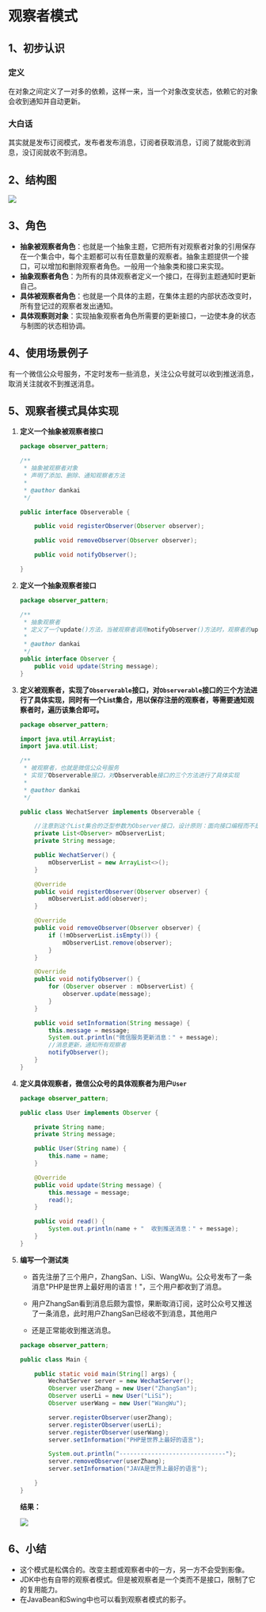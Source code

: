 # 观察者模式

## 1、初步认识

### 定义

​	在对象之间定义了一对多的依赖，这样一来，当一个对象改变状态，依赖它的对象会收到通知并自动更新。

### 大白话

​	其实就是发布订阅模式，发布者发布消息，订阅者获取消息，订阅了就能收到消息，没订阅就收不到消息。

## 2、结构图

![](http://blog.img.wangdankai.cn/观察者结构图.png)

## 3、角色

- **抽象被观察者角色**：也就是一个抽象主题，它把所有对观察者对象的引用保存在一个集合中，每个主题都可以有任意数量的观察者。抽象主题提供一个接口，可以增加和删除观察者角色。一般用一个抽象类和接口来实现。
- **抽象观察者角色**：为所有的具体观察者定义一个接口，在得到主题通知时更新自己。
- **具体被观察者角色**：也就是一个具体的主题，在集体主题的内部状态改变时，所有登记过的观察者发出通知。
- **具体观察则对象**：实现抽象观察者角色所需要的更新接口，一边使本身的状态与制图的状态相协调。

## 4、使用场景例子

有一个微信公众号服务，不定时发布一些消息，关注公众号就可以收到推送消息，取消关注就收不到推送消息。

## 5、观察者模式具体实现

1. **定义一个抽象被观察者接口**

   ```java
   package observer_pattern;
   
   /**
    * 抽象被观察者对象
    * 声明了添加、删除、通知观察者方法
    *
    * @author dankai
    */
   
   public interface Observerable {
   
       public void registerObserver(Observer observer);
   
       public void removeObserver(Observer observer);
   
       public void notifyObserver();
   
   }
   ```

   

2. **定义一个抽象观察者接口**

   ```java
   package observer_pattern;
   
   /**
    * 抽象观察者
    * 定义了一个update()方法，当被观察者调用notifyObserver()方法时，观察者的update()方法会被回调
    *
    * @author dankai
    */
   public interface Observer {
       public void update(String message);
   }
   ```

3. **定义被观察者，实现了`Observerable`接口，对`Observerable`接口的三个方法进行了具体实现，同时有一个List集合，用以保存注册的观察者，等需要通知观察者时，遍历该集合即可。**

   ```java
   package observer_pattern;
   
   import java.util.ArrayList;
   import java.util.List;
   
   /**
    * 被观察者，也就是微信公众号服务
    * 实现了Observerable接口，对Observerable接口的三个方法进行了具体实现
    *
    * @author dankai
    */
   
   public class WechatServer implements Observerable {
   
       //注意到这个List集合的泛型参数为Observer接口，设计原则：面向接口编程而不是面向实现编程
       private List<Observer> mObserverList;
       private String message;
   
       public WechatServer() {
           mObserverList = new ArrayList<>();
       }
   
       @Override
       public void registerObserver(Observer observer) {
           mObserverList.add(observer);
       }
   
       @Override
       public void removeObserver(Observer observer) {
           if (!mObserverList.isEmpty()) {
               mObserverList.remove(observer);
           }
       }
   
       @Override
       public void notifyObserver() {
           for (Observer observer : mObserverList) {
               observer.update(message);
           }
       }
   
       public void setInformation(String message) {
           this.message = message;
           System.out.println("微信服务更新消息：" + message);
           //消息更新，通知所有观察者
           notifyObserver();
       }
   }
   ```

4. **定义具体观察者，微信公众号的具体观察者为用户`User`**

   ```java
   package observer_pattern;
   
   public class User implements Observer {
   
       private String name;
       private String message;
   
       public User(String name) {
           this.name = name;
       }
   
       @Override
       public void update(String message) {
           this.message = message;
           read();
       }
   
       public void read() {
           System.out.println(name + "  收到推送消息：" + message);
       }
   }
   ```

5. **编写一个测试类**

   - 首先注册了三个用户，ZhangSan、LiSi、WangWu。公众号发布了一条消息"PHP是世界上最好用的语言！"，三个用户都收到了消息。

   - 用户ZhangSan看到消息后颇为震惊，果断取消订阅，这时公众号又推送了一条消息，此时用户ZhangSan已经收不到消息，其他用户

   - 还是正常能收到推送消息。

   ```java
   package observer_pattern;
   
   public class Main {
   
       public static void main(String[] args) {
           WechatServer server = new WechatServer();
           Observer userZhang = new User("ZhangSan");
           Observer userLi = new User("LiSi");
           Observer userWang = new User("WangWu");
   
           server.registerObserver(userZhang);
           server.registerObserver(userLi);
           server.registerObserver(userWang);
           server.setInformation("PHP是世界上最好的语言");
   
           System.out.println("------------------------------");
           server.removeObserver(userZhang);
           server.setInformation("JAVA是世界上最好的语言");
   
       }
   }
   ```

   **结果：**

   ![](http://blog.img.wangdankai.cn/1558710927959.png)

## 6、小结

- 这个模式是松偶合的。改变主题或观察者中的一方，另一方不会受到影像。
- JDK中也有自带的观察者模式。但是被观察者是一个类而不是接口，限制了它的复用能力。
- 在JavaBean和Swing中也可以看到观察者模式的影子。